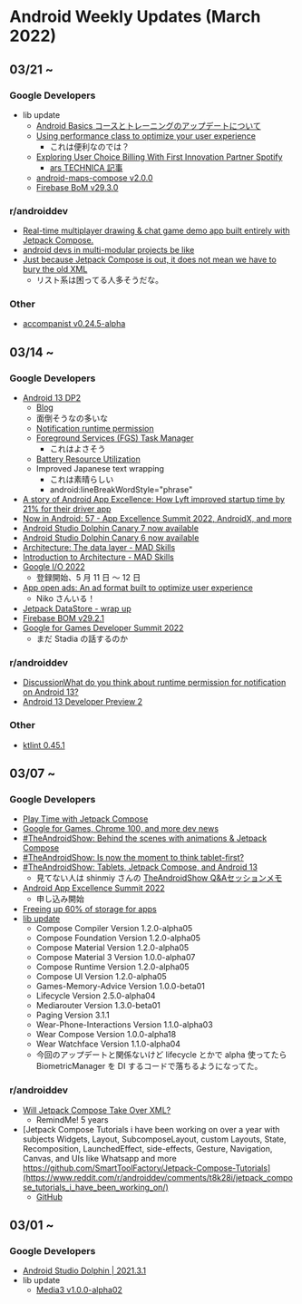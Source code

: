 # Android Weekly Updates (March 2022)

## 03/21 ~

### Google Developers

- lib update
  - [Android Basics コースとトレーニングのアップデートについて](https://android-developers-jp.googleblog.com/2022/03/android-basics-and-training-update.html)
  - [Using performance class to optimize your user experience](https://android-developers.googleblog.com/2022/03/using-performance-class-to-optimize.html)
    - これは便利なのでは？
  - [Exploring User Choice Billing With First Innovation Partner Spotify](https://android-developers.googleblog.com/2022/03/user-choice-billing.html)
    - [ars TECHNICA 記事](https://arstechnica.com/gadgets/2022/03/google-pilots-alternative-play-store-billing-options-but-only-for-spotify/)
  - [android-maps-compose v2.0.0](https://github.com/googlemaps/android-maps-compose/releases/tag/v2.0.0)
  - [Firebase BoM v29.3.0](https://firebase.google.com/support/release-notes/android)

### r/androiddev

- [Real-time multiplayer drawing & chat game demo app built entirely with Jetpack Compose.](https://www.reddit.com/r/androiddev/comments/tm4ecr/realtime_multiplayer_drawing_chat_game_demo_app/)
- [android devs in multi-modular projects be like](https://www.reddit.com/r/androiddev/comments/tknhd9/android_devs_in_multimodular_projects_be_like/)
- [Just because Jetpack Compose is out, it does not mean we have to bury the old XML](https://www.reddit.com/r/androiddev/comments/tkd896/just_because_jetpack_compose_is_out_it_does_not/)
  - リスト系は困ってる人多そうだな。

### Other

- [accompanist v0.24.5-alpha](https://github.com/google/accompanist/releases/tag/v0.24.5-alpha)

## 03/14 ~

### Google Developers

- [Android 13 DP2](https://developer.android.com/about/versions/13#developer-preview-2)
  - [Blog](https://android-developers.googleblog.com/2022/03/second-preview-android-13.html)
  - 面倒そうなの多いな
  - [Notification runtime permission](https://developer.android.com/about/versions/13/changes/notification-permission)
  - [Foreground Services (FGS) Task Manager](https://developer.android.com/about/versions/13/changes/fgs-manager)
    - これはよさそう
  - [Battery Resource Utilization](https://developer.android.com/about/versions/13/changes/battery)
  - Improved Japanese text wrapping
    - これは素晴らしい
    - android:lineBreakWordStyle="phrase"
- [A story of Android App Excellence: How Lyft improved startup time by 21% for their driver app](https://www.youtube.com/watch?v=nmeuLSM__10)
- [Now in Android: 57 - App Excellence Summit 2022, AndroidX, and more](https://www.youtube.com/watch?v=nIgyROllQFM)
- [Android Studio Dolphin Canary 7 now available](https://androidstudio.googleblog.com/2022/03/android-studio-dolphin-canary-7-now.html)
- [Android Studio Dolphin Canary 6 now available](https://androidstudio.googleblog.com/2022/03/android-studio-dolphin-canary-6-now.html)
- [Architecture: The data layer - MAD Skills](https://www.youtube.com/watch?v=r5AseKQh2ZE)
- [Introduction to Architecture - MAD Skills](https://www.youtube.com/watch?v=TPWmfJq16rA)
- [Google I/O 2022](https://io.google/2022/)
  - 登録開始、5 月 11 日 〜 12 日
- [App open ads: An ad format built to optimize user experience](https://admobonair.withgoogle.com/events/apac-open-ads?PubID=pub-7565326605083947)
  - Niko さんいる！
- [Jetpack DataStore - wrap up](https://android-developers.googleblog.com/2022/03/jetpack-datastore-wrap-up.html)
- [Firebase BOM v29.2.1](https://firebase.google.com/support/release-notes/android)
- [Google for Games Developer Summit 2022](https://www.youtube.com/playlist?list=PLOU2XLYxmsILAHlMb1od40N3J-locJ6E9)
  - まだ Stadia の話するのか

### r/androiddev

- [DiscussionWhat do you think about runtime permission for notification on Android 13?](https://www.reddit.com/r/androiddev/comments/tgvqxr/what_do_you_think_about_runtime_permission_for/)
- [Android 13 Developer Preview 2](https://www.reddit.com/r/androiddev/comments/tggbys/android_13_developer_preview_2/)

### Other

- [ktlint 0.45.1](https://github.com/pinterest/ktlint/blob/master/CHANGELOG.md)

## 03/07 ~

### Google Developers

- [Play Time with Jetpack Compose](https://android-developers.googleblog.com/2022/03/play-time-with-jetpack-compose.html)
- [Google for Games, Chrome 100, and more dev news](https://www.youtube.com/watch?v=lA_dhIUpFnM)
- [#TheAndroidShow: Behind the scenes with animations & Jetpack Compose](https://www.youtube.com/watch?v=Ldz42dbUsQ0)
- [#TheAndroidShow: Is now the moment to think tablet-first?](https://www.youtube.com/watch?v=CQV95EN0CmY)
- [#TheAndroidShow: Tablets, Jetpack Compose, and Android 13](https://www.youtube.com/watch?v=WL9h46CymlU)
  - 見てない人は shinmiy さんの [TheAndroidShow Q&Aセッションメモ](https://zenn.dev/shinmiy/articles/35589126a29bd7)
- [Android App Excellence Summit 2022](https://developersonair.withgoogle.com/events/app-excellence-summit-2022)
  - 申し込み開始
- [Freeing up 60% of storage for apps](https://android-developers.googleblog.com/2022/03/freeing-up-60-of-storage-for-apps.html)
- [lib update](https://developer.android.com/jetpack/androidx/versions/all-channel#march_9_2022)
  - Compose Compiler Version 1.2.0-alpha05
  - Compose Foundation Version 1.2.0-alpha05
  - Compose Material Version 1.2.0-alpha05
  - Compose Material 3 Version 1.0.0-alpha07
  - Compose Runtime Version 1.2.0-alpha05
  - Compose UI Version 1.2.0-alpha05
  - Games-Memory-Advice Version 1.0.0-beta01
  - Lifecycle Version 2.5.0-alpha04
  - Mediarouter Version 1.3.0-beta01
  - Paging Version 3.1.1
  - Wear-Phone-Interactions Version 1.1.0-alpha03
  - Wear Compose Version 1.0.0-alpha18
  - Wear Watchface Version 1.1.0-alpha04
  - 今回のアップデートと関係ないけど lifecycle とかで alpha 使ってたら BiometricManager を DI するコードで落ちるようになってた。

### r/androiddev

- [Will Jetpack Compose Take Over XML?](https://www.reddit.com/r/androiddev/comments/t95xag/will_jetpack_compose_take_over_xml/)
  - RemindMe! 5 years
- [Jetpack Compose Tutorials i have been working on over a year with subjects Widgets, Layout, SubcomposeLayout, custom Layouts, State, Recomposition, LaunchedEffect, side-effects, Gesture, Navigation, Canvas, and UIs like Whatsapp and more https://github.com/SmartToolFactory/Jetpack-Compose-Tutorials](https://www.reddit.com/r/androiddev/comments/t8k28i/jetpack_compose_tutorials_i_have_been_working_on/)
  - [GitHub](https://github.com/SmartToolFactory/Jetpack-Compose-Tutorials)

## 03/01 ~

### Google Developers

- [Android Studio Dolphin | 2021.3.1](https://developer.android.com/studio/preview/features#2021.3.1)
- lib update
  - [Media3 v1.0.0-alpha02](https://developer.android.com/jetpack/androidx/releases/media3#1.0.0-alpha02)
